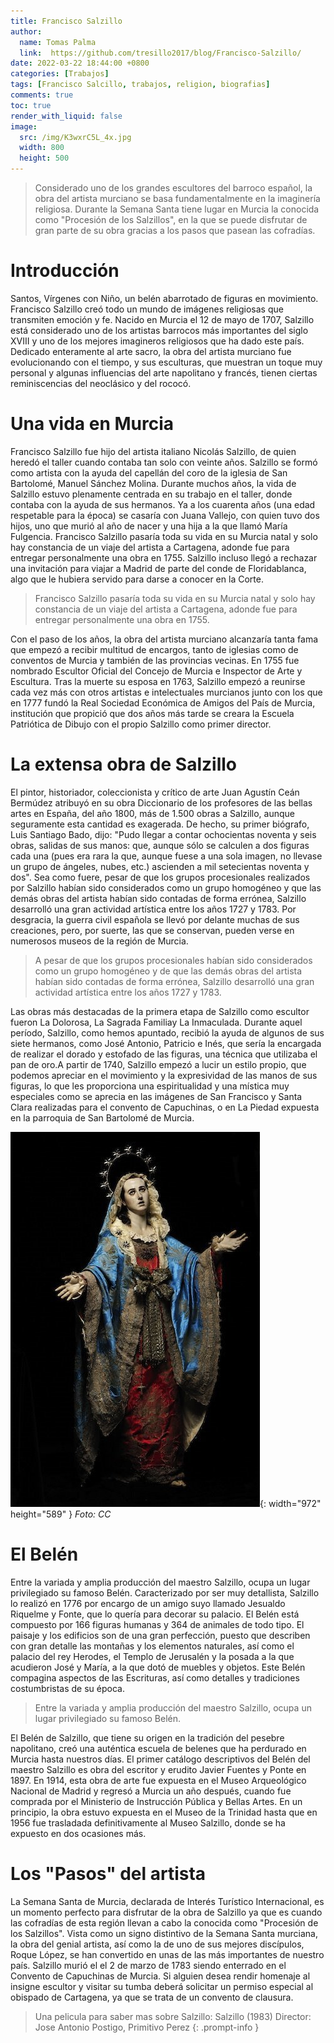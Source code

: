 ```yaml
---
title: Francisco Salzillo
author:
  name: Tomas Palma
  link:  https://github.com/tresillo2017/blog/Francisco-Salzillo/
date: 2022-03-22 18:44:00 +0800
categories: [Trabajos]
tags: [Francisco Salcillo, trabajos, religion, biografias]
comments: true
toc: true
render_with_liquid: false
image:
  src: /img/K3wxrC5L_4x.jpg
  width: 800
  height: 500
---
```



> Considerado uno de los grandes escultores del barroco español, la obra del artista murciano se basa fundamentalmente en la imaginería religiosa. Durante la Semana Santa tiene lugar en Murcia la conocida como "Procesión de los Salzillos", en la que se puede disfrutar de gran parte de su obra gracias a los pasos que pasean las cofradías.

# Introducción

Santos, Vírgenes con Niño, un belén abarrotado de figuras en movimiento. Francisco Salzillo creó todo un mundo de imágenes religiosas que transmiten emoción y fe. Nacido en Murcia el 12 de mayo de 1707, Salzillo está considerado uno de los artistas barrocos más importantes del siglo XVIII y uno de los mejores imagineros religiosos que ha dado este país. Dedicado enteramente al arte sacro, la obra del artista murciano fue evolucionando con el tiempo, y sus esculturas, que muestran un toque muy personal y algunas influencias del arte napolitano y francés, tienen ciertas reminiscencias del neoclásico y del rococó.


# Una vida en Murcia
Francisco Salzillo fue hijo del artista italiano Nicolás Salzillo, de quien heredó el taller cuando contaba tan solo con veinte años. Salzillo se formó como artista con la ayuda del capellán del coro de la iglesia de San Bartolomé, Manuel Sánchez Molina. Durante muchos años, la vida de Salzillo estuvo plenamente centrada en su trabajo en el taller, donde contaba con la ayuda de sus hermanos. Ya a los cuarenta años (una edad respetable para la época) se casaría con Juana Vallejo, con quien tuvo dos hijos, uno que murió al año de nacer y una hija a la que llamó María Fulgencia. Francisco Salzillo pasaría toda su vida en su Murcia natal y solo hay constancia de un viaje del artista a Cartagena, adonde fue para entregar personalmente una obra en 1755. Salzillo incluso llegó a rechazar una invitación para viajar a Madrid de parte del conde de Floridablanca, algo que le hubiera servido para darse a conocer en la Corte.

> Francisco Salzillo pasaría toda su vida en su Murcia natal y solo hay constancia de un viaje del artista a Cartagena, adonde fue para entregar personalmente una obra en 1755.

Con el paso de los años, la obra del artista murciano alcanzaría tanta fama que empezó a recibir multitud de encargos, tanto de iglesias como de conventos de Murcia y también de las provincias vecinas. En 1755 fue nombrado Escultor Oficial del Concejo de Murcia e Inspector de Arte y Escultura. Tras la muerte su esposa en 1763, Salzillo empezó a reunirse cada vez más con otros artistas e intelectuales murcianos junto con los que en 1777 fundó la Real Sociedad Económica de Amigos del País de Murcia, institución que propició que dos años más tarde se creara la Escuela Patriótica de Dibujo con el propio Salzillo como primer director.


# La extensa obra de Salzillo

El pintor, historiador, coleccionista y crítico de arte Juan Agustín Ceán Bermúdez atribuyó en su obra Diccionario de los profesores de las bellas artes en España, del año 1800, más de 1.500 obras a Salzillo, aunque seguramente esta cantidad es exagerada. De hecho, su primer biógrafo, Luis Santiago Bado, dijo: "Pudo llegar a contar ochocientas noventa y seis obras, salidas de sus manos: que, aunque sólo se calculen a dos figuras cada una (pues era rara la que, aunque fuese a una sola imagen, no llevase un grupo de ángeles, nubes, etc.) ascienden a mil setecientas noventa y dos". Sea como fuere, pesar de que los grupos procesionales realizados por Salzillo habían sido considerados como un grupo homogéneo y que las demás obras del artista habían sido contadas de forma errónea, Salzillo desarrolló una gran actividad artística entre los años 1727 y 1783. Por desgracia, la guerra civil española se llevó por delante muchas de sus creaciones, pero, por suerte, las que se conservan, pueden verse en numerosos museos de la región de Murcia.


> A pesar de que los grupos procesionales habían sido considerados como un grupo homogéneo y de que las demás obras del artista habían sido contadas de forma errónea, Salzillo desarrolló una gran actividad artística entre los años 1727 y 1783.


Las obras más destacadas de la primera etapa de Salzillo como escultor fueron La Dolorosa, La Sagrada Familiay La Inmaculada. Durante aquel período, Salzillo, como hemos apuntado, recibió la ayuda de algunos de sus siete hermanos, como José Antonio, Patricio e Inés, que sería la encargada de realizar el dorado y estofado de las figuras, una técnica que utilizaba el pan de oro.A partir de 1740, Salzillo empezó a lucir un estilo propio, que podemos apreciar en el movimiento y la expresividad de las manos de sus figuras, lo que les proporciona una espiritualidad y una mística muy especiales como se aprecia en las imágenes de San Francisco y Santa Clara realizadas para el convento de Capuchinas, o en La Piedad expuesta en la parroquia de San Bartolomé de Murcia.


![Desktop View](/img/Salzillo.jpeg){: width="972" height="589" }
_Foto: CC_


# El Belén

Entre la variada y amplia producción del maestro Salzillo, ocupa un lugar privilegiado su famoso Belén. Caracterizado por ser muy detallista, Salzillo lo realizó en 1776 por encargo de un amigo suyo llamado Jesualdo Riquelme y Fonte, que lo quería para decorar su palacio. El Belén está compuesto por 166 figuras humanas y 364 de animales de todo tipo. El paisaje y los edificios son de una gran perfección, puesto que describen con gran detalle las montañas y los elementos naturales, así como el palacio del rey Herodes, el Templo de Jerusalén y la posada a la que acudieron José y María, a la que dotó de muebles y objetos. Este Belén compagina aspectos de las Escrituras, así como detalles y tradiciones costumbristas de su época.

> Entre la variada y amplia producción del maestro Salzillo, ocupa un lugar privilegiado su famoso Belén.

El Belén de Salzillo, que tiene su origen en la tradición del pesebre napolitano, creó una auténtica escuela de belenes que ha perdurado en Murcia hasta nuestros días. El primer catálogo descriptivos del Belén del maestro Salzillo es obra del escritor y erudito Javier Fuentes y Ponte en 1897. En 1914, esta obra de arte fue expuesta en el Museo Arqueológico Nacional de Madrid y regresó a Murcia un año después, cuando fue comprada por el Ministerio de Instrucción Pública y Bellas Artes. En un principio, la obra estuvo expuesta en el Museo de la Trinidad hasta que en 1956 fue trasladada definitivamente al Museo Salzillo, donde se ha expuesto en dos ocasiones más.


# Los "Pasos" del artista

La Semana Santa de Murcia, declarada de Interés Turístico Internacional, es un momento perfecto para disfrutar de la obra de Salzillo ya que es cuando las cofradías de esta región llevan a cabo la conocida como "Procesión de los Salzillos". Vista como un signo distintivo de la Semana Santa murciana, la obra del genial artista, así como la de uno de sus mejores discípulos, Roque López, se han convertido en unas de las más importantes de nuestro país. Salzillo murió el el 2 de marzo de 1783 siendo enterrado en el Convento de Capuchinas de Murcia. Si alguien desea rendir homenaje al insigne escultor y visitar su tumba deberá solicitar un permiso especial al obispado de Cartagena, ya que se trata de un convento de clausura.



> Una pelicula para saber mas sobre Salzillo: Salzillo (1983) Director: Jose Antonio Postigo, Primitivo Perez
{: .prompt-info }
